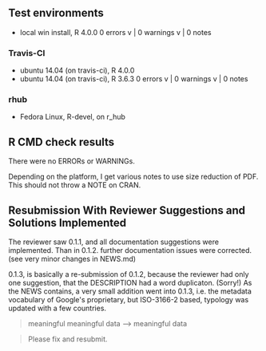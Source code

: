 ## Test environments
* local win install, R 4.0.0
0 errors v | 0 warnings v | 0 notes 

### Travis-CI
* ubuntu 14.04 (on travis-ci), R 4.0.0
* ubuntu 14.04 (on travis-ci), R 3.6.3 
0 errors v | 0 warnings v | 0 notes 

### rhub
* Fedora Linux, R-devel, on r_hub

## R CMD check results
There were no ERRORs or WARNINGs. 

Depending on the platform, I get various notes to use size reduction
of PDF. This should not throw a NOTE on CRAN.

## Resubmission With Reviewer Suggestions and Solutions Implemented
The reviewer saw 0.1.1, and all documentation suggestions were implemented. Than in 0.1.2. further documentation issues were corrected. (see very minor changes in NEWS.md)

0.1.3, is basically a re-submission of 0.1.2, because the reviewer had only one suggestion, that the DESCRIPTION had a word duplicaton. (Sorry!)  As the NEWS contains, a very small addition went into 0.1.3, i.e. the metadata vocabulary of Google's proprietary, but ISO-3166-2 based, typology was updated with a few countries. 

>meaningful meaningful data
-->
meaningful data

>Please fix and resubmit.